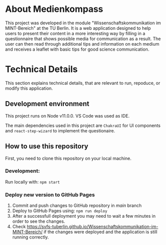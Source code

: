 # About Medienkompass

This project was developed in the module "Wissenschaftskommunikation im MINT-Bereich" at the TU Berlin. It is a web application designed to help users to present their content in a more interesting way by filling in a questionnaire that shows possible media for communication as a result. The user can then read through additional tips and information on each medium and receives a leaflet with basic tips for good science communication.

# Technical Details

This section explains technical details, that are relevant to run, repoduce, or modify this application.

## Development environment

This project runs on Node v11.0.0. 
VS Code was used as IDE.

The main dependencies used in this project are ``ChakraUI`` for UI components and ``react-step-wizard`` to implement the questionaire.

## How to use this repository

First, you need to clone this repository on your local machine.

### Development:

Run locally with: `npm start`

### Deploy new version to GitHub Pages

1. Commit and push changes to GitHub repository in *main* branch
2. Deploy to GitHub Pages using: `npm run deploy`
3. After a successfull deployment you may need to wait a few minutes in order to see the changes.
4. Check https://svfs-tuberlin.github.io/Wissenschaftskommunikation-im-MINT-Bereich/ if the changes were deployed and the application is still running correctly.
